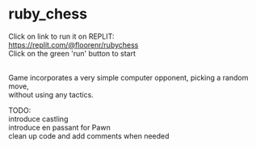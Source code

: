 # ruby_chess

Click on link to run it on REPLIT:<br />
https://replit.com/@floorenr/rubychess<br />
Click on the green 'run' button to start<br /><br />

Game incorporates a very simple computer opponent, picking a random move,<br />
without using any tactics.

TODO:<br />
introduce castling<br />
introduce en passant for Pawn<br />
clean up code and add comments when needed